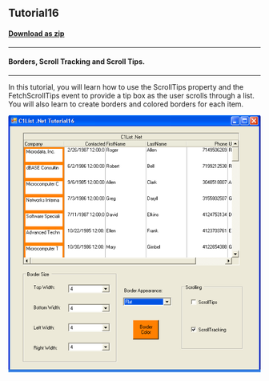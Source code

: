 ## Tutorial16
#### [Download as zip](https://grapecity.github.io/DownGit/#/home?url=https://github.com/GrapeCity/ComponentOne-WinForms-Samples/tree/master/NetFramework\List\CS\Tutorials\Tutorial16)
____
#### Borders, Scroll Tracking and Scroll Tips.
____
In this tutorial, you will learn how to use the ScrollTips property and the FetchScrollTips event to provide a tip box as the user scrolls through a list.
You will also learn to create borders and colored borders for each item.

![screenshot](screenshot.PNG)

